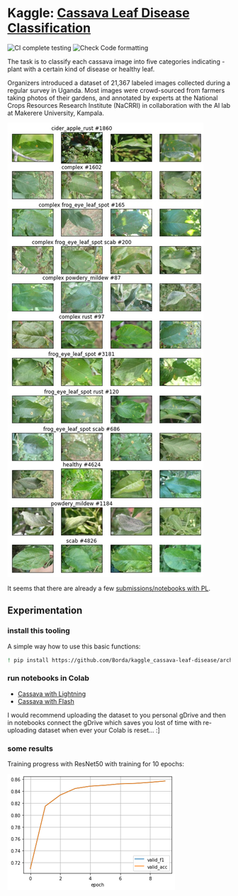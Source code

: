 # Kaggle: [Cassava Leaf Disease Classification](https://www.kaggle.com/c/cassava-leaf-disease-classification/overview)

![CI complete testing](https://github.com/Borda/kaggle_cassava-leaf-disease-classification/workflows/CI%20complete%20testing/badge.svg?branch=main&event=push)
![Check Code formatting](https://github.com/Borda/kaggle_cassava-leaf-disease-classification/workflows/Check%20Code%20formatting/badge.svg?branch=main&event=push)

The task is to classify each cassava image into five categories indicating - plant with a certain kind of disease or healthy leaf. 

Organizers introduced a dataset of 21,367 labeled images collected during a regular survey in Uganda. Most images were crowd-sourced from farmers taking photos of their gardens, and annotated by experts at the National Crops Resources Research Institute (NaCRRI) in collaboration with the AI lab at Makerere University, Kampala.

![Sample images](./assets/images.jpg)

It seems that there are already a few [submissions/notebooks with PL](https://www.kaggle.com/c/cassava-leaf-disease-classification/notebooks?competitionId=13836&searchQuery=lightning).

## Experimentation

### install this tooling

A simple way how to use this basic functions:
```bash
! pip install https://github.com/Borda/kaggle_cassava-leaf-disease/archive/main.zip
```

### run notebooks in Colab

* [Cassava with Lightning](https://colab.research.google.com/github/Borda/kaggle_cassava-leaf-disease/blob/main/notebooks/Cassava_with_Lightning.ipynb)
* [Cassava with Flash](https://colab.research.google.com/github/Borda/kaggle_cassava-leaf-disease/blob/main/notebooks/Cassava_with_Flash.ipynb)

I would recommend uploading the dataset to you personal gDrive and then in notebooks connect the gDrive which saves you lost of time with re-uploading dataset when ever your Colab is reset... :]

### some results

Training progress with ResNet50 with training  for 10 epochs:

![Training process](./assets/metrics.png)
